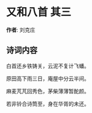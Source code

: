 # 又和八首  其三

**作者**: 刘克庄

## 诗词内容

白首还乡铁铸关，云泥不复计飞蟠。

原田高下雨三日，庵屋中分云半间。

麻麦芃芃回秀色，茅柴薄薄暂酡颜。

若非铃合诗筒至，身在华胥的未还。

